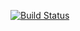 [![Build Status](https://travis-ci.org/binig/gringotts.svg?branch=master)](https://travis-ci.org/binig/gringotts)
